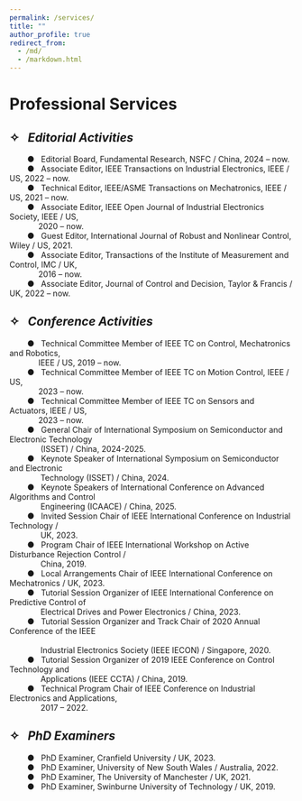 ```yaml
---
permalink: /services/
title: ""
author_profile: true
redirect_from: 
  - /md/
  - /markdown.html
---
```


# Professional Services

## ✧ &nbsp;&nbsp;*Editorial Activities*


  &nbsp;&nbsp;&nbsp;&nbsp;&nbsp;&nbsp;&nbsp;&nbsp;● &nbsp;&nbsp;Editorial Board, Fundamental Research, NSFC / China, 2024 – now.<br>
  &nbsp;&nbsp;&nbsp;&nbsp;&nbsp;&nbsp;&nbsp;&nbsp;● &nbsp;&nbsp;Associate Editor, IEEE Transactions on Industrial Electronics, IEEE / US, 2022 – now.<br>
  &nbsp;&nbsp;&nbsp;&nbsp;&nbsp;&nbsp;&nbsp;&nbsp;● &nbsp;&nbsp;Technical Editor, IEEE/ASME Transactions on Mechatronics, IEEE / US, 2021 – now.<br>
  &nbsp;&nbsp;&nbsp;&nbsp;&nbsp;&nbsp;&nbsp;&nbsp;● &nbsp;&nbsp;Associate Editor, IEEE Open Journal of Industrial Electronics Society, IEEE / US,<br>
  &nbsp;&nbsp;&nbsp;&nbsp;&nbsp;&nbsp;&nbsp;&nbsp;&nbsp;&nbsp;&nbsp;&nbsp;&nbsp;2020 – now.<br>
  &nbsp;&nbsp;&nbsp;&nbsp;&nbsp;&nbsp;&nbsp;&nbsp;● &nbsp;&nbsp;Guest Editor, International Journal of Robust and Nonlinear Control, Wiley / US, 2021.<br>
  &nbsp;&nbsp;&nbsp;&nbsp;&nbsp;&nbsp;&nbsp;&nbsp;● &nbsp;&nbsp;Associate Editor, Transactions of the Institute of Measurement and Control, IMC / UK,<br>
  &nbsp;&nbsp;&nbsp;&nbsp;&nbsp;&nbsp;&nbsp;&nbsp;&nbsp;&nbsp;&nbsp;&nbsp;&nbsp;2016 – now.<br>
  &nbsp;&nbsp;&nbsp;&nbsp;&nbsp;&nbsp;&nbsp;&nbsp;● &nbsp;&nbsp;Associate Editor, Journal of Control and Decision, Taylor & Francis / UK, 2022 – now.<br>

## ✧ &nbsp;&nbsp;*Conference Activities*

  &nbsp;&nbsp;&nbsp;&nbsp;&nbsp;&nbsp;&nbsp;&nbsp;● &nbsp;&nbsp;Technical Committee Member of IEEE TC on Control, Mechatronics and Robotics, <br>
  &nbsp;&nbsp;&nbsp;&nbsp;&nbsp;&nbsp;&nbsp;&nbsp;&nbsp;&nbsp;&nbsp;&nbsp;&nbsp;IEEE / US, 2019 – now.<br>
  &nbsp;&nbsp;&nbsp;&nbsp;&nbsp;&nbsp;&nbsp;&nbsp;● &nbsp;&nbsp;Technical Committee Member of IEEE TC on Motion Control, IEEE / US,<br>
  &nbsp;&nbsp;&nbsp;&nbsp;&nbsp;&nbsp;&nbsp;&nbsp;&nbsp;&nbsp;&nbsp;&nbsp;&nbsp;2023 – now.<br>
  &nbsp;&nbsp;&nbsp;&nbsp;&nbsp;&nbsp;&nbsp;&nbsp;● &nbsp;&nbsp;Technical Committee Member of IEEE TC on Sensors and Actuators, IEEE / US,<br>
  &nbsp;&nbsp;&nbsp;&nbsp;&nbsp;&nbsp;&nbsp;&nbsp;&nbsp;&nbsp;&nbsp;&nbsp;&nbsp;2023 – now. <br>
  &nbsp;&nbsp;&nbsp;&nbsp;&nbsp;&nbsp;&nbsp;&nbsp;● &nbsp;&nbsp;General Chair of International Symposium on Semiconductor and Electronic Technology <br>
  &nbsp;&nbsp;&nbsp;&nbsp;&nbsp;&nbsp;&nbsp;&nbsp;&nbsp;&nbsp;&nbsp;&nbsp;&nbsp; (ISSET) / China, 2024-2025.<br>
  &nbsp;&nbsp;&nbsp;&nbsp;&nbsp;&nbsp;&nbsp;&nbsp;● &nbsp;&nbsp;Keynote Speaker of International Symposium on Semiconductor and Electronic <br> 
  &nbsp;&nbsp;&nbsp;&nbsp;&nbsp;&nbsp;&nbsp;&nbsp;&nbsp;&nbsp;&nbsp;&nbsp;&nbsp; Technology (ISSET) / China, 2024.<br>
  &nbsp;&nbsp;&nbsp;&nbsp;&nbsp;&nbsp;&nbsp;&nbsp;● &nbsp;&nbsp;Keynote Speakers of International Conference on Advanced Algorithms and Control <br> 
  &nbsp;&nbsp;&nbsp;&nbsp;&nbsp;&nbsp;&nbsp;&nbsp;&nbsp;&nbsp;&nbsp;&nbsp;&nbsp; Engineering (ICAACE) / China, 2025.<br>
  &nbsp;&nbsp;&nbsp;&nbsp;&nbsp;&nbsp;&nbsp;&nbsp;● &nbsp;&nbsp;Invited Session Chair of IEEE International Conference on Industrial Technology / <br>
  &nbsp;&nbsp;&nbsp;&nbsp;&nbsp;&nbsp;&nbsp;&nbsp;&nbsp;&nbsp;&nbsp;&nbsp;&nbsp; UK, 2023.  <br>
  &nbsp;&nbsp;&nbsp;&nbsp;&nbsp;&nbsp;&nbsp;&nbsp;● &nbsp;&nbsp;Program Chair of IEEE International Workshop on Active Disturbance Rejection Control / <br>
  &nbsp;&nbsp;&nbsp;&nbsp;&nbsp;&nbsp;&nbsp;&nbsp;&nbsp;&nbsp;&nbsp;&nbsp;&nbsp; China, 2019.  <br>
  &nbsp;&nbsp;&nbsp;&nbsp;&nbsp;&nbsp;&nbsp;&nbsp;● &nbsp;&nbsp;Local Arrangements Chair of IEEE International Conference on Mechatronics / UK, 2023. <br>
  &nbsp;&nbsp;&nbsp;&nbsp;&nbsp;&nbsp;&nbsp;&nbsp;● &nbsp;&nbsp;Tutorial Session Organizer of IEEE International Conference on Predictive Control of <br>
  &nbsp;&nbsp;&nbsp;&nbsp;&nbsp;&nbsp;&nbsp;&nbsp;&nbsp;&nbsp;&nbsp;&nbsp;&nbsp; Electrical Drives and Power Electronics / China, 2023.<br>
  &nbsp;&nbsp;&nbsp;&nbsp;&nbsp;&nbsp;&nbsp;&nbsp;● &nbsp;&nbsp;Tutorial Session Organizer and Track Chair of 2020 Annual Conference of the IEEE<br>  
  &nbsp;&nbsp;&nbsp;&nbsp;&nbsp;&nbsp;&nbsp;&nbsp;&nbsp;&nbsp;&nbsp;&nbsp;&nbsp; Industrial Electronics Society (IEEE IECON) / Singapore, 2020.<br>
  &nbsp;&nbsp;&nbsp;&nbsp;&nbsp;&nbsp;&nbsp;&nbsp;● &nbsp;&nbsp;Tutorial Session Organizer of 2019 IEEE Conference on Control Technology and<br> 
  &nbsp;&nbsp;&nbsp;&nbsp;&nbsp;&nbsp;&nbsp;&nbsp;&nbsp;&nbsp;&nbsp;&nbsp;&nbsp; Applications (IEEE CCTA) / China, 2019.<br>
  &nbsp;&nbsp;&nbsp;&nbsp;&nbsp;&nbsp;&nbsp;&nbsp;● &nbsp;&nbsp;Technical Program Chair of IEEE Conference on Industrial Electronics and Applications,<br>
  &nbsp;&nbsp;&nbsp;&nbsp;&nbsp;&nbsp;&nbsp;&nbsp;&nbsp;&nbsp;&nbsp;&nbsp;&nbsp; 2017 – 2022.<br>

## ✧ &nbsp;&nbsp;*PhD Examiners*

  &nbsp;&nbsp;&nbsp;&nbsp;&nbsp;&nbsp;&nbsp;&nbsp;● &nbsp;&nbsp;PhD Examiner, Cranfield University / UK, 2023.<br>
  &nbsp;&nbsp;&nbsp;&nbsp;&nbsp;&nbsp;&nbsp;&nbsp;● &nbsp;&nbsp;PhD Examiner, University of New South Wales / Australia, 2022.<br>
  &nbsp;&nbsp;&nbsp;&nbsp;&nbsp;&nbsp;&nbsp;&nbsp;● &nbsp;&nbsp;PhD Examiner, The University of Manchester / UK, 2021.<br>
  &nbsp;&nbsp;&nbsp;&nbsp;&nbsp;&nbsp;&nbsp;&nbsp;● &nbsp;&nbsp;PhD Examiner, Swinburne University of Technology / UK, 2019.<br>


